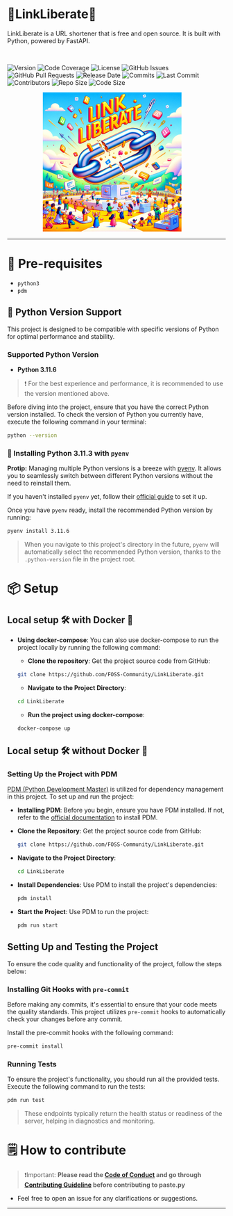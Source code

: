 # 🔗LinkLiberate🪽

<div>
<p>
  LinkLiberate is a URL shortener that is free and open source. It is built with Python, powered by FastAPI.
</p>
<a href="https://kuma.fosscu.org/status/pastepy" target="_blank"><img src="https://badgen.net/badge/status/LinkLiberate/red?icon=lgtm" alt=""></a>

  ![Version](https://img.shields.io/badge/Version-1.0-brightgreen.svg)
  ![Code Coverage](https://img.shields.io/codecov/c/github/FOSS-Community/LinkLiberate)
  ![License](https://img.shields.io/badge/License-MIT-blue.svg)
  ![GitHub Issues](https://img.shields.io/github/issues/FOSS-Community/LinkLiberate)
  ![GitHub Pull Requests](https://img.shields.io/github/issues-pr/FOSS-Community/LinkLiberate)
  ![Release Date](https://img.shields.io/github/release-date/FOSS-Community/LinkLiberate)
  ![Commits](https://img.shields.io/github/commit-activity/m/FOSS-Community/LinkLiberate)
  ![Last Commit](https://img.shields.io/github/last-commit/FOSS-Community/LinkLiberate)
  ![Contributors](https://img.shields.io/github/contributors/FOSS-Community/LinkLiberate)
  ![Repo Size](https://img.shields.io/github/repo-size/FOSS-Community/LinkLiberate)
  ![Code Size](https://img.shields.io/github/languages/code-size/FOSS-Community/LinkLiberate)

</div>

<p align="center">
  <img width="320" height="320" src="artwork/logo.png" alt="Material Bread logo" style="margin-right:20px;">
</p>


<hr>

# 🤔 Pre-requisites

- `python3`
- `pdm`

## 🐍 Python Version Support

This project is designed to be compatible with specific versions of Python for optimal performance and stability.

### Supported Python Version

- **Python 3.11.6**

> ❗️ For the best experience and performance, it is recommended to use the version mentioned above.

Before diving into the project, ensure that you have the correct Python version installed. To check the version of Python you currently have, execute the following command in your terminal:

```bash
python --version
```

### 🐍 Installing Python 3.11.3 with `pyenv`

**Protip:** Managing multiple Python versions is a breeze with [pyenv](https://github.com/pyenv/pyenv). It allows you to seamlessly switch between different Python versions without the need to reinstall them.

If you haven't installed `pyenv` yet, follow their [official guide](https://github.com/pyenv/pyenv) to set it up.

Once you have `pyenv` ready, install the recommended Python version by running:

```bash
pyenv install 3.11.6
```

> When you navigate to this project's directory in the future, `pyenv` will automatically select the recommended Python version, thanks to the `.python-version` file in the project root.

# 📦 Setup

## Local setup 🛠️ with Docker 🐳

<!--
- **Installing and running**:
  Before you begin, ensure you have docker installed. If not, refer to the [official documentation](https://docs.docker.com/engine/install/) to install docker.
  ```bash
  docker pull mrsunglasses/pastepy
  docker run -d -p 8080:8080 --name pastepyprod mrsunglasses/pastepy
  ```
  -->

- **Using docker-compose**:
  You can also use docker-compose to run the project locally by running the following command:
  <br>
  - **Clone the repository**:
  Get the project source code from GitHub:

  ```bash
  git clone https://github.com/FOSS-Community/LinkLiberate.git
  ```

  - **Navigate to the Project Directory**:

  ```bash
  cd LinkLiberate
  ```

  - **Run the project using docker-compose**:

  ```bash
  docker-compose up
  ```

## Local setup 🛠️ without Docker 🐳

### Setting Up the Project with PDM

[PDM (Python Development Master)](https://pdm.fming.dev/latest/) is utilized for dependency management in this project. To set up and run the project:

- **Installing PDM**:
  Before you begin, ensure you have PDM installed. If not, refer to the [official documentation](https://pdm.fming.dev/latest/) to install PDM.

- **Clone the Repository**:
  Get the project source code from GitHub:

  ```bash
  git clone https://github.com/FOSS-Community/LinkLiberate.git
  ```

- **Navigate to the Project Directory**:

  ```bash
  cd LinkLiberate
  ```

- **Install Dependencies**:
  Use PDM to install the project's dependencies:
  ```bash
  pdm install
  ```

* **Start the Project**:
  Use PDM to run the project:
  ```bash
  pdm run start
  ```

## Setting Up and Testing the Project

To ensure the code quality and functionality of the project, follow the steps below:

### Installing Git Hooks with `pre-commit`

Before making any commits, it's essential to ensure that your code meets the quality standards. This project utilizes `pre-commit` hooks to automatically check your changes before any commit.

Install the pre-commit hooks with the following command:

```bash
pre-commit install
```

### Running Tests

To ensure the project's functionality, you should run all the provided tests. Execute the following command to run the tests:

```bash
pdm run test
```

<!--
### Testing the Running Server

Once you have your server up and running, you can send requests to it from another terminal to test its responsiveness and functionality.

Here are a couple of `GET` requests you can make using [curl](https://curl.se/):

```bash
curl http://0.0.0.0:8080/health
```
-->
> These endpoints typically return the health status or readiness of the server, helping in diagnostics and monitoring.

# 🗒️ How to contribute

> ❗️Important: **Please read the [Code of Conduct](CODE_OF_CONDUCT.md) and go through [Contributing Guideline](CONTRIBUTING.md) before contributing to paste.py**

- Feel free to open an issue for any clarifications or suggestions.

<hr>

<!--
## Uasge:

### Uisng CLI

> cURL is required to use the CLI.

- Paste a file named 'file.txt'

```bash
curl -X POST -F "file=@file.txt" https://paste.fosscu.org/file
```

- Paste from stdin

```bash
echo "Hello, world." | curl -X POST -F "file=@-" https://paste.fosscu.org/file
```

- Delete an existing paste

```bash
curl -X DELETE https://paste.fosscu.org/paste/<id>
```

### Using the web interface:

[Go here](https://paste.fosscu.org/web)

<hr>

For info API usage and shell functions, see the [website](https://paste.fosscu.org).
-->
